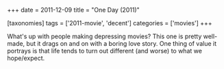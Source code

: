 +++
date = 2011-12-09
title = "One Day (2011)"

[taxonomies]
tags = ['2011-movie', 'decent']
categories = ['movies']
+++

What's up with people making depressing movies? This one is pretty
well-made, but it drags on and on with a boring love story. One thing of
value it portrays is that life tends to turn out different (and worse)
to what we hope/expect.
